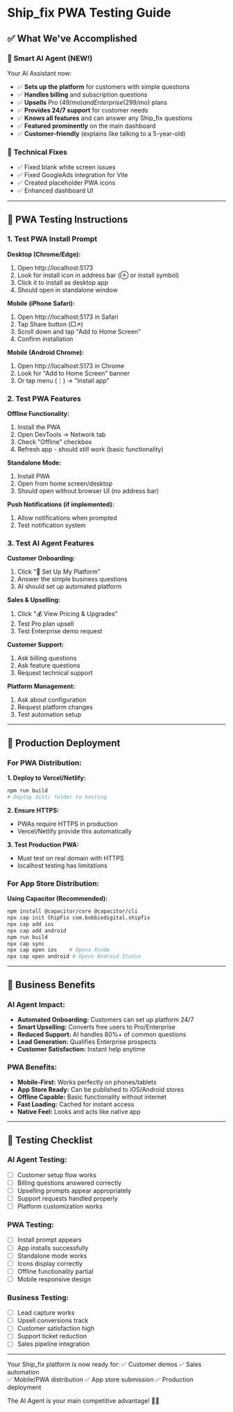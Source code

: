 # Ship_fix PWA Testing Guide

## ✅ What We've Accomplished

### 🤖 **Smart AI Agent (NEW!)**
Your AI Assistant now:
- ✅ **Sets up the platform** for customers with simple questions
- ✅ **Handles billing** and subscription questions  
- ✅ **Upsells** Pro ($49/mo) and Enterprise ($299/mo) plans
- ✅ **Provides 24/7 support** for customer needs
- ✅ **Knows all features** and can answer any Ship_fix questions
- ✅ **Featured prominently** on the main dashboard
- ✅ **Customer-friendly** (explains like talking to a 5-year-old)

### 🔧 **Technical Fixes**
- ✅ Fixed blank white screen issues
- ✅ Fixed GoogleAds integration for Vite
- ✅ Created placeholder PWA icons
- ✅ Enhanced dashboard UI

---

## 📱 PWA Testing Instructions

### **1. Test PWA Install Prompt**

**Desktop (Chrome/Edge):**
1. Open http://localhost:5173
2. Look for install icon in address bar (⊕ or install symbol)
3. Click it to install as desktop app
4. Should open in standalone window

**Mobile (iPhone Safari):**
1. Open http://localhost:5173 in Safari
2. Tap Share button (□↗)
3. Scroll down and tap "Add to Home Screen"
4. Confirm installation

**Mobile (Android Chrome):**
1. Open http://localhost:5173 in Chrome
2. Look for "Add to Home Screen" banner
3. Or tap menu (⋮) → "Install app"

### **2. Test PWA Features**

**Offline Functionality:**
1. Install the PWA
2. Open DevTools → Network tab
3. Check "Offline" checkbox
4. Refresh app - should still work (basic functionality)

**Standalone Mode:**
1. Install PWA
2. Open from home screen/desktop
3. Should open without browser UI (no address bar)

**Push Notifications (if implemented):**
1. Allow notifications when prompted
2. Test notification system

### **3. Test AI Agent Features**

**Customer Onboarding:**
1. Click "🚀 Set Up My Platform"
2. Answer the simple business questions
3. AI should set up automated platform

**Sales & Upselling:**
1. Click "💰 View Pricing & Upgrades"
2. Test Pro plan upsell
3. Test Enterprise demo request

**Customer Support:**
1. Ask billing questions
2. Ask feature questions
3. Request technical support

**Platform Management:**
1. Ask about configuration
2. Request platform changes
3. Test automation setup

---

## 🚀 Production Deployment

### **For PWA Distribution:**

**1. Deploy to Vercel/Netlify:**
```bash
npm run build
# Deploy dist/ folder to hosting
```

**2. Ensure HTTPS:**
- PWAs require HTTPS in production
- Vercel/Netlify provide this automatically

**3. Test Production PWA:**
- Must test on real domain with HTTPS
- localhost testing has limitations

### **For App Store Distribution:**

**Using Capacitor (Recommended):**
```bash
npm install @capacitor/core @capacitor/cli
npx cap init ShipFix com.bobbiedigital.shipfix
npx cap add ios
npx cap add android
npm run build
npx cap sync
npx cap open ios    # Opens Xcode
npx cap open android # Opens Android Studio
```

---

## 🎯 Business Benefits

### **AI Agent Impact:**
- **Automated Onboarding:** Customers can set up platform 24/7
- **Smart Upselling:** Converts free users to Pro/Enterprise
- **Reduced Support:** AI handles 80%+ of common questions
- **Lead Generation:** Qualifies Enterprise prospects
- **Customer Satisfaction:** Instant help anytime

### **PWA Benefits:**
- **Mobile-First:** Works perfectly on phones/tablets
- **App Store Ready:** Can be published to iOS/Android stores
- **Offline Capable:** Basic functionality without internet
- **Fast Loading:** Cached for instant access
- **Native Feel:** Looks and acts like native app

---

## 🧪 Testing Checklist

### **AI Agent Testing:**
- [ ] Customer setup flow works
- [ ] Billing questions answered correctly
- [ ] Upselling prompts appear appropriately
- [ ] Support requests handled properly
- [ ] Platform customization works

### **PWA Testing:**
- [ ] Install prompt appears
- [ ] App installs successfully
- [ ] Standalone mode works
- [ ] Icons display correctly
- [ ] Offline functionality partial
- [ ] Mobile responsive design

### **Business Testing:**
- [ ] Lead capture works
- [ ] Upsell conversions track
- [ ] Customer satisfaction high
- [ ] Support ticket reduction
- [ ] Sales pipeline integration

---

Your Ship_fix platform is now ready for:
✅ Customer demos
✅ Sales automation  
✅ Mobile/PWA distribution
✅ App store submission
✅ Production deployment

The AI Agent is your main competitive advantage! 🚀🤖
